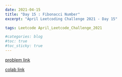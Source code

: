 ```yaml
---
date: 2021-04-15
title: "Day 15 : Fibonacci Number"
excerpt: "April Leetcoding Challenge 2021 - Day 15"

tags: Leetcode April_Leetcode_Challenge_2021

#categories: blog
#toc: true
#toc_sticky: true
---
```


<script src="https://gist.github.com/1cg2cg3cg/b6641af234ac29df0eabde76cc98a406.js"></script>

[problem link](https://leetcode.com/explore/challenge/card/april-leetcoding-challenge-2021/595/week-3-april-15th-april-21st/3709/)

[colab link](https://colab.research.google.com/drive/11Xu6qnf8gBWQU9uGuuvEOQ2LFGY0eJZQ)
